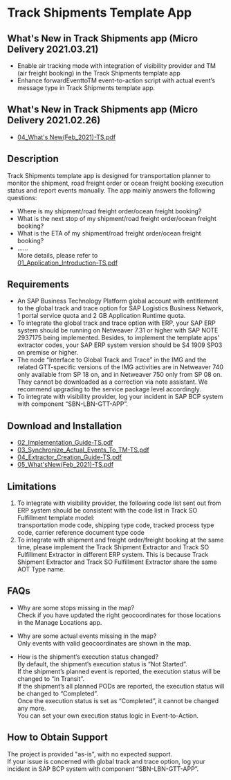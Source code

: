 # Track Shipments Template App

## What's New in Track Shipments app (Micro Delivery 2021.03.21)
* Enable air tracking mode with integration of visibility provider and TM (air freight booking) in the Track Shipments template app
* Enhance forwardEventtoTM event-to-action script with actual event’s message type in Track Shipments template app.

## What's New in Track Shipments app (Micro Delivery 2021.02.26)
* [04_What's New(Feb_2021)-TS.pdf](https://github.com/SAP-samples/logistics-business-network-gtt-samples/blob/master/lbn-gtt-template-ts/Documents/04_What'sNew_Feb_2021-TS.pdf) 
## Description
Track Shipments template app is designed for transportation planner to monitor the shipment, road freight order or ocean freight booking execution status and report events manually. The app mainly answers the following questions:
* Where is my shipment/road freight order/ocean freight booking?
* What is the next stop of my shipment/road freight order/ocean freight booking?
* What is the ETA of my shipment/road freight order/ocean freight booking?
* …… </br>
More details, please refer to </br>
[01_Application_Introduction-TS.pdf](https://github.com/SAP-samples/logistics-business-network-gtt-samples/blob/master/lbn-gtt-template-ts/Documents/01_Application_Introduction-TS.pdf)

## Requirements
* An SAP Business Technology Platform global account with entitlement to the global track and trace option for SAP Logistics Business Network, 1 portal service quota and 2 GB Application Runtime quota.
* To integrate the global track and trace option with ERP, your SAP ERP system should be running on Netweaver 7.31 or higher with SAP NOTE 2937175 being implemented. Besides, to implement the template apps' extractor codes, your SAP ERP system version should be S4 1909 SP03 on premise or higher.
* The node “Interface to Global Track and Trace” in the IMG and the related GTT-specific versions of the IMG activities are in Netweaver 740 only available from SP 18 on, and in Netweaver 750 only from SP 08 on. They cannot be downloaded as a correction via note assistant. We recommend upgrading to the service package level accordingly.
* To integrate with visibility provider, log your incident in SAP BCP system with component “SBN-LBN-GTT-APP”.

## Download and Installation
* [02_Implementation_Guide-TS.pdf](https://github.com/SAP-samples/logistics-business-network-gtt-samples/blob/master/lbn-gtt-template-ts/Documents/02_Implementation_Guide-TS.pdf) 
* [03_Synchronize_Actual_Events_To_TM-TS.pdf](https://github.com/SAP-samples/logistics-business-network-gtt-samples/blob/master/lbn-gtt-template-ts/Documents/03_Synchronize_Actual_Events_To_TM-TS.pdf) 
* [04_Extractor_Creation_Guide-TS.pdf](https://github.com/SAP-samples/logistics-business-network-gtt-samples/blob/master/lbn-gtt-template-ts/Documents/04_Extractor_Creation_Guide-TS.pdf)
* [05_What'sNew(Feb_2021)-TS.pdf](https://github.com/SAP-samples/logistics-business-network-gtt-samples/blob/master/lbn-gtt-template-ts/Documents/05_What'sNew(Feb_2021)-TS.pdf)

## Limitations
1.	To integrate with visibility provider, the following code list sent out from ERP system should be consistent with the code list in Track SO Fulfillment template model: </br>
transportation mode code, shipping type code, tracked process type code, carrier reference document type code</br>  
2.	To integrate with shipment and freight order/freight booking at the same time, please implement the Track Shipment Extractor and Track SO Fulfillment Extractor in different ERP system. This is because Track Shipment Extractor and Track SO Fulfillment Extractor share the same AOT Type name. </br>

## FAQs
* Why are some stops missing in the map? </br>
Check if you have updated the right geocoordinates for those locations in the Manage Locations app. </br>

* Why are some actual events missing in the map? </br>
Only events with valid geocoordinates are shown in the map. </br>

* How is the shipment’s execution status changed? </br>
By default, the shipment’s execution status is “Not Started”. </br>
If the shipment’s planned event is reported, the execution status will be changed to “In Transit”. </br>
If the shipment’s all planned PODs are reported, the execution status will be changed to “Completed”. </br>
Once the execution status is set as “Completed”, it cannot be changed any more. </br>
You can set your own execution status logic in Event-to-Action. </br>

## How to Obtain Support
The project is provided "as-is", with no expected support. </br>
If your issue is concerned with global track and trace option, log your incident in SAP BCP system with component “SBN-LBN-GTT-APP”.
